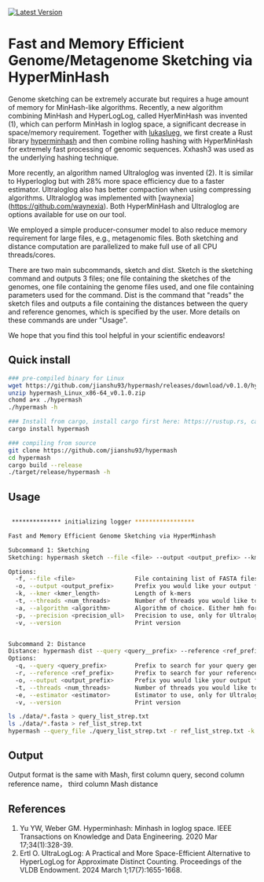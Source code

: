 [![Latest Version](https://img.shields.io/crates/v/hypermash?style=for-the-badge&color=mediumpurple&logo=rust)](https://crates.io/crates/hypermash)

# Fast and Memory Efficient Genome/Metagenome Sketching via HyperMinHash

Genome sketching can be extremely accurate but requires a huge amount of memory for MinHash-like algorithms. Recently, a new algorithm combining MinHash and HyperLogLog, called HyerMinHash was invented (1), which can perform MinHash in loglog space, a significant decrease in space/memory requirement. Together with [lukaslueg](https://github.com/lukaslueg), we first create a Rust library [hyperminhash](https://github.com/lukaslueg/hyperminhash) and then combine rolling hashing with HyperMinHash for extremely fast processing of genomic sequences. Xxhash3 was used as the underlying hashing technique. 

More recently, an algorithm named Ultraloglog was invented (2). It is similar to Hyperloglog but with 28% more space efficiency due to a faster estimator. Ultraloglog also has better compaction when using compressing algorithms. Ultraloglog was implemented with [waynexia] (https://github.com/waynexia). Both HyperMinHash and Ultraloglog are options available for use on our tool. 

We employed a simple producer-consumer model to also reduce memory requirement for large files, e.g., metagenomic files. Both sketching and distance computation are parallelized to make full use of all CPU threads/cores. 

There are two main subcommands, sketch and dist. Sketch is the sketching command and outputs 3 files; one file containing the sketches of the genomes, one file containing the genome files used, and one file containing parameters used for the command. Dist is the command that "reads" the sketch files and outputs a file containing the distances between the query and reference genomes, which is specified by the user. More details on these commands are under "Usage". 

We hope that you find this tool helpful in your scientific endeavors!

## Quick install
```bash
### pre-compiled binary for Linux
wget https://github.com/jianshu93/hypermash/releases/download/v0.1.0/hypermash_Linux_x86-64_v0.1.0.zip
unzip hypermash_Linux_x86-64_v0.1.0.zip
chomd a+x ./hypermash
./hypermash -h

### Install from cargo, install cargo first here: https://rustup.rs, cargo will be installed by default
cargo install hypermash

### compiling from source
git clone https://github.com/jianshu93/hypermash
cd hypermash
cargo build --release
./target/release/hypermash -h

```

## Usage
```bash

 ************** initializing logger *****************

Fast and Memory Efficient Genome Sketching via HyperMinhash

Subcommand 1: Sketching
Sketching: hypermash sketch --file <file> --output <output_prefix> --kmer <kmer_length> --threads <num_threads>-algorighm <algorithm> -precision <precision_ull>

Options:
  -f, --file <file>                 File containing list of FASTA files
  -o, --output <output_prefix>      Prefix you would like your output file names to start with
  -k, --kmer <kmer_length>          Length of k-mers
  -t, --threads <num_threads>       Number of threads you would like to use. Default to the number of cores on your device
  -a, --algorithm <algorithm>       Algorithm of choice. Either hmh for hyperminhash, or ull for ultraloglog  
  -p, --precision <precision_ull>   Precision to use, only for Ultraloglog. Default to 10. 
  -v, --version                     Print version


Subcommand 2: Distance
Distance: hypermash dist --query <query__prefix> --reference <ref_prefix> --output <output_prefix>--threads <num_threads> --estimator <estimator_ull>
Options:
  -q, --query <query_prefix>        Prefix to search for your query genome files. Should match what you put as "output" from sketch. 
  -r, --reference <ref_prefix>      Prefix to search for your reference genome files. Should match what you put as "output" from sketch. 
  -o, --output <output_prefix>      Prefix you would like your output file names to start with
  -t, --threads <num_threads>       Number of threads you would like to use. Default to the number of cores on your device
  -e, --estimator <estimator>       Estimator to use, only for Ultraloglog sketches. Either "fgra" for Fast Graph-based Rank Aggregation or "ml" for maximum likelihood estimator, default to "ml".  
  -v, --version                     Print version


```



```bash
ls ./data/*.fasta > query_list_strep.txt
ls ./data/*.fasta > ref_list_strep.txt
hypermash --query_file ./query_list_strep.txt -r ref_list_strep.txt -k 16 -o dist.txt
```

## Output

Output format is the same with Mash, first column query, second column reference name， third column Mash distance

## References
1. Yu YW, Weber GM. Hyperminhash: Minhash in loglog space. IEEE Transactions on Knowledge and Data Engineering. 2020 Mar 17;34(1):328-39.
2. Ertl O. UltraLogLog: A Practical and More Space-Efficient Alternative to HyperLogLog for Approximate Distinct Counting. Proceedings of the VLDB Endowment. 2024 March 1;17(7):1655-1668. 
